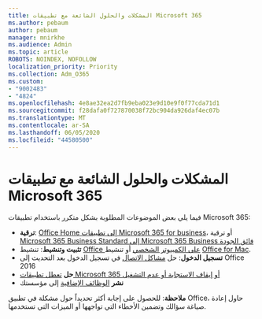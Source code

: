 ```yaml
---
title: المشكلات والحلول الشائعة مع تطبيقات Microsoft 365
ms.author: pebaum
author: pebaum
manager: mnirkhe
ms.audience: Admin
ms.topic: article
ROBOTS: NOINDEX, NOFOLLOW
localization_priority: Priority
ms.collection: Adm_O365
ms.custom:
- "9002483"
- "4824"
ms.openlocfilehash: 4e8ae32ea2d7fb9eba023e9d10e9f0f77cda71d1
ms.sourcegitcommit: f28dafa0f727870038f72bc904da926daf4ec07b
ms.translationtype: MT
ms.contentlocale: ar-SA
ms.lasthandoff: 06/05/2020
ms.locfileid: "44580500"
---
```

# <a name="common-issues-and-resolutions-with-microsoft-365-apps"></a>المشكلات والحلول الشائعة مع تطبيقات Microsoft 365

فيما يلي بعض الموضوعات المطلوبة بشكل متكرر باستخدام تطبيقات Microsoft 365:

- **ترقية**: [Office Home إلى تطبيقات Microsoft 365 for business](https://support.office.com/article/how-do-i-upgrade-office-ee68f6cf-422f-464a-82ec-385f65391350#OfficeVersion=Office_365_subscription)، أو ترقية [Microsoft 365 Business Standard إلى Microsoft 365 Business فائق الجودة](https://docs.microsoft.com/microsoft-365/business/migrate-to-microsoft-365-business)
- **تثبيت وتنشيط**: تنشيط [Office على الكمبيوتر الشخصي](https://support.office.com/article/activate-office-5bd38f38-db92-448b-a982-ad170b1e187e) أو تنشيط [Office for Mac](https://support.office.com/article/activate-office-for-mac-7f6646b1-bb14-422a-9ad4-a53410fcefb2).
- **تسجيل الدخول**: حل [مشاكل الاتصال](https://docs.microsoft.com/office365/troubleshoot/authentication/connection-issue-when-sign-in-office-2016) في تسجيل الدخول بعد التحديث إلى Office 2016
- **حل** [تعطل تطبيقات Microsoft 365 أو إيقاف الاستجابة أو عدم التشغيل](https://docs.microsoft.com/alchemyinsights/office-apps-don't-launch-start)
- **نشر** [الوظائف الإضافية](https://docs.microsoft.com/microsoft-365/admin/manage/manage-deployment-of-add-ins?view=o365-worldwide) إلى مؤسستك

**ملاحظة**: للحصول على إجابة أكثر تحديداً حول مشكلة في تطبيق Office، حاول إعادة صياغة سؤالك وتضمين الأخطاء التي تواجهها أو الميزات التي تستخدمها.
